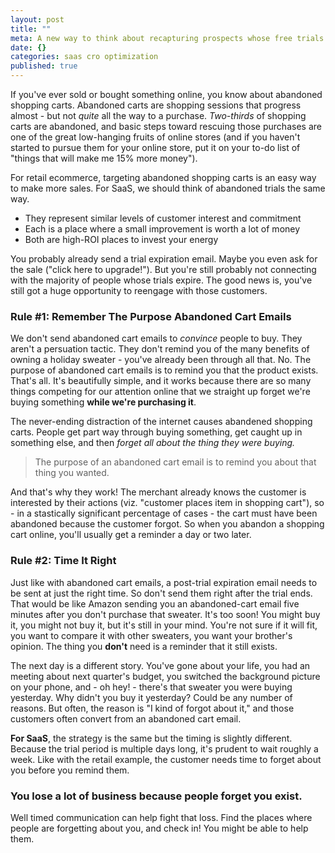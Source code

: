 ```yaml
---
layout: post
title: ""
meta: A new way to think about recapturing prospects whose free trials expire.
date: {}
categories: saas cro optimization
published: true
---
```


If you've ever sold or bought something online, you know about abandoned shopping carts. Abandoned carts are shopping sessions that progress almost - but not *quite* all the way to a purchase. *Two-thirds* of shopping carts are abandoned, and basic steps toward rescuing those purchases are one of the great low-hanging fruits of online stores (and if you haven't started to pursue them for your online store, put it on your to-do list of "things that will make me 15% more money").

For retail ecommerce, targeting abandoned shopping carts is an easy way to make more sales. For SaaS, we should think of abandoned trials the same way. 

* They represent similar levels of customer interest and commitment
* Each is a place where a small improvement is worth a lot of money
* Both are high-ROI places to invest your energy

You probably already send a trial expiration email. Maybe you even ask for the sale ("click here to upgrade!"). But you're still probably not connecting with the majority of people whose trials expire. The good news is, you've still got a huge opportunity to reengage with those customers.

### Rule #1: Remember The Purpose Abandoned Cart Emails

We don't send abandoned cart emails to *convince* people to buy. They aren't a persuation tactic. They don't remind you of the many benefits of owning a holiday sweater - you've already been through all that.  No. The purpose of abandoned cart emails is to remind you that the product exists. That's all. It's beautifully simple, and it works because there are so many things competing for our attention online that we straight up forget we're buying something **while we're purchasing it**.

The never-ending distraction of the internet causes abandened shopping carts. People get part way through buying something, get caught up in something else, and then *forget all about the thing they were buying.* 

> The purpose of an abandoned cart email is to remind you about that thing you wanted.

And that's why they work! The merchant already knows the customer is interested by their actions (viz. "customer places item in shopping cart"), so - in a stastically significant percentage of cases - the cart must have been abandoned because the customer forgot. So when you abandon a shopping cart online, you'll usually get a reminder a day or two later. 

### Rule #2: Time It Right

Just like with abandoned cart emails, a post-trial expiration email needs to be sent at just the right time. So don't send them right after the trial ends. That would be like Amazon sending you an abandoned-cart email five minutes after you don't purchase that sweater. It's too soon! You might buy it, you might not buy it, but it's still in your mind. You're not sure if it will fit, you want to compare it with other sweaters, you want your brother's opinion. The thing you **don't** need is a reminder that it still exists.

The next day is a different story. You've gone about your life, you had an meeting about next quarter's budget, you switched the background picture on your phone, and - oh hey! - there's that sweater you were buying yesterday. Why didn't you buy it yesterday? Could be any number of reasons. But often, the reason is "I kind of forgot about it," and those customers often convert from an abandoned cart email.

**For SaaS**, the strategy is the same but the timing is slightly different. Because the trial period is multiple days long, it's prudent to wait roughly a week. Like with the retail example, the customer needs time to forget about you before you remind them.

### You lose a lot of business because people forget you exist.

Well timed communication can help fight that loss. Find the places where people are forgetting about you, and check in! You might be able to help them.